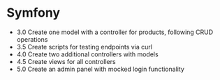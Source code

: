 # Symfony

- 3.0 Create one model with a controller for products, following CRUD operations
- 3.5 Create scripts for testing endpoints via curl
- 4.0 Create two additional controllers with models
- 4.5 Create views for all controllers
- 5.0 Create an admin panel with mocked login functionality